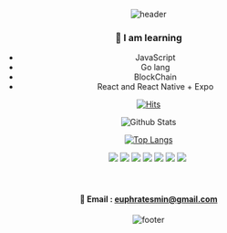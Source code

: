 
<div align="center">

![header](https://capsule-render.vercel.app/api?type=waving&color=gradient&height=300&section=header&text=HAEMIN%20CODING&fontSize=90)





  



### 🥕 I am learning 
- JavaScript
 - Go lang
 - BlockChain
 - React and React Native + Expo 


[![Hits](https://hits.seeyoufarm.com/api/count/incr/badge.svg?url=https%3A%2F%2Fgithub.com%2Fhaemin&count_bg=%238B08C0&title_bg=%23C20000&icon=node-dot-js.svg&icon_color=%23403535&title=hits&edge_flat=true)](https://hits.seeyoufarm.com)




![Github Stats](https://github-readme-stats.vercel.app/api?username=euphratesriver0216&show_icons=true&theme=radical)


[![Top Langs](https://github-readme-stats.vercel.app/api/top-langs/?username=euphratesriver0216&layout=compact)](https://github.com/euphratesriver0216/github-readme-stats)



<img src="https://img.shields.io/badge/HTML5-f16524?style=flat-square&logo=HTML5&logoColor=white"/>
<img src="https://img.shields.io/badge/CSS3-28a4d8?style=flat-square&logo=CSS3&logoColor=white"/>
<img src="https://img.shields.io/badge/JavaScript-f7e018?style=flat-square&logo=JavaScript&logoColor=white"/>
<img src="https://img.shields.io/badge/React-7ddfff?style=flat-square&logo=React&logoColor=black"/>
<img src="https://img.shields.io/badge/Redux-7649bb?style=flat-square&logo=Redux&logoColor=white"/>
<img src="https://img.shields.io/badge/GitHub-black?style=flat-square&logo=GitHub&logoColor=white"/>
<img src="https://img.shields.io/badge/Go-7649bb?style=flat-square&logo=Go&logoColor=white"/></a>&nbsp 
<br><br><br>

#### 📧 Email : euphratesmin@gmail.com

![footer](https://capsule-render.vercel.app/api?type=wave&color=auto&height=200&section=footer&text=%20&fontSize=90)
</div>

